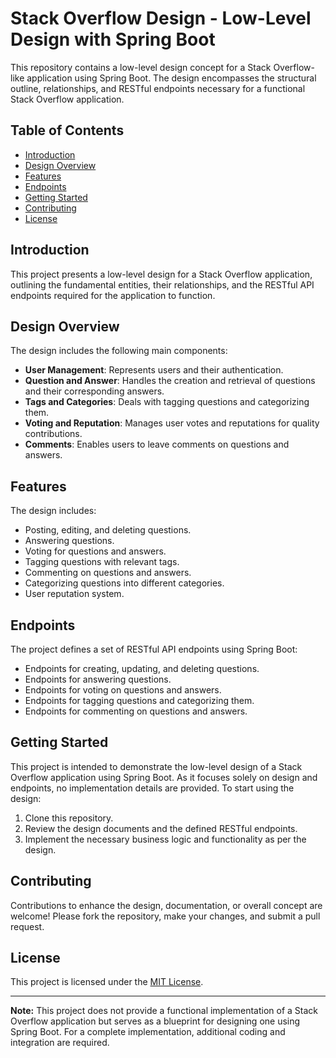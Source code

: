 
# Stack Overflow Design - Low-Level Design with Spring Boot

This repository contains a low-level design concept for a Stack Overflow-like application using Spring Boot. The design encompasses the structural outline, relationships, and RESTful endpoints necessary for a functional Stack Overflow application.

## Table of Contents

- [Introduction](#introduction)
- [Design Overview](#design-overview)
- [Features](#features)
- [Endpoints](#endpoints)
- [Getting Started](#getting-started)
- [Contributing](#contributing)
- [License](#license)

## Introduction

This project presents a low-level design for a Stack Overflow application, outlining the fundamental entities, their relationships, and the RESTful API endpoints required for the application to function.

## Design Overview

The design includes the following main components:

- **User Management**: Represents users and their authentication.
- **Question and Answer**: Handles the creation and retrieval of questions and their corresponding answers.
- **Tags and Categories**: Deals with tagging questions and categorizing them.
- **Voting and Reputation**: Manages user votes and reputations for quality contributions.
- **Comments**: Enables users to leave comments on questions and answers.

## Features

The design includes:

- Posting, editing, and deleting questions.
- Answering questions.
- Voting for questions and answers.
- Tagging questions with relevant tags.
- Commenting on questions and answers.
- Categorizing questions into different categories.
- User reputation system.

## Endpoints

The project defines a set of RESTful API endpoints using Spring Boot:

- Endpoints for creating, updating, and deleting questions.
- Endpoints for answering questions.
- Endpoints for voting on questions and answers.
- Endpoints for tagging questions and categorizing them.
- Endpoints for commenting on questions and answers.

## Getting Started

This project is intended to demonstrate the low-level design of a Stack Overflow application using Spring Boot. As it focuses solely on design and endpoints, no implementation details are provided. To start using the design:

1. Clone this repository.
2. Review the design documents and the defined RESTful endpoints.
3. Implement the necessary business logic and functionality as per the design.

## Contributing

Contributions to enhance the design, documentation, or overall concept are welcome! Please fork the repository, make your changes, and submit a pull request.

## License

This project is licensed under the [MIT License](LICENSE).

---

**Note:** This project does not provide a functional implementation of a Stack Overflow application but serves as a blueprint for designing one using Spring Boot. For a complete implementation, additional coding and integration are required.
